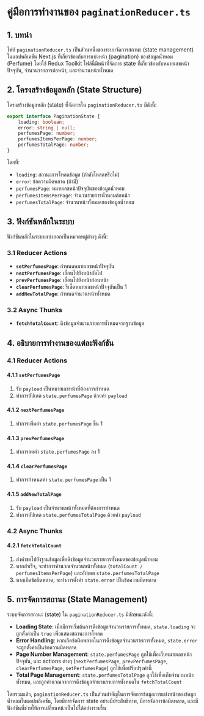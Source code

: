 # คู่มือการทำงานของ `paginationReducer.ts`

## 1. บทนำ

ไฟล์ `paginationReducer.ts` เป็นส่วนหนึ่งของระบบจัดการสถานะ (state management) ในแอปพลิเคชัน Next.js ที่เกี่ยวข้องกับการแบ่งหน้า (pagination) ของข้อมูลน้ำหอม (Perfume) โดยใช้ Redux Toolkit ไฟล์นี้มีหน้าที่จัดการ state ที่เกี่ยวข้องกับหมายเลขหน้าปัจจุบัน, จำนวนรายการต่อหน้า, และจำนวนหน้าทั้งหมด

## 2. โครงสร้างข้อมูลหลัก (State Structure)

โครงสร้างข้อมูลหลัก (state) ที่จัดการใน `paginationReducer.ts` มีดังนี้:

```typescript
export interface PaginationState {
	loading: boolean;
	error: string | null;
	perfumesPage: number;
	perfumesItemsPerPage: number;
	perfumesTotalPage: number;
}
```

โดยที่:

-   `loading`: สถานะการโหลดข้อมูล (กำลังโหลดหรือไม่)
-   `error`: ข้อความผิดพลาด (ถ้ามี)
-   `perfumesPage`: หมายเลขหน้าปัจจุบันของข้อมูลน้ำหอม
-   `perfumesItemsPerPage`: จำนวนรายการน้ำหอมต่อหน้า
-   `perfumesTotalPage`: จำนวนหน้าทั้งหมดของข้อมูลน้ำหอม

## 3. ฟังก์ชันหลักในระบบ

ฟังก์ชันหลักในระบบแบ่งออกเป็นหมวดหมู่ต่างๆ ดังนี้:

### 3.1 Reducer Actions

-   **`setPerfumesPage`**: กำหนดหมายเลขหน้าปัจจุบัน
-   **`nextPerfumesPage`**: เลื่อนไปยังหน้าถัดไป
-   **`prevPerfumesPage`**: เลื่อนไปยังหน้าก่อนหน้า
-   **`clearPerfumesPage`**: รีเซ็ตหมายเลขหน้าปัจจุบันเป็น 1
-   **`addNewTotalPage`**: กำหนดจำนวนหน้าทั้งหมด

### 3.2 Async Thunks

-   **`fetchTotalCount`**: ดึงข้อมูลจำนวนรายการทั้งหมดจากฐานข้อมูล

## 4. อธิบายการทำงานของแต่ละฟังก์ชัน

### 4.1 Reducer Actions

#### 4.1.1 `setPerfumesPage`

1.  รับ `payload` เป็นหมายเลขหน้าที่ต้องการกำหนด
2.  ทำการอัปเดต `state.perfumesPage` ด้วยค่า `payload`

#### 4.1.2 `nextPerfumesPage`

1.  ทำการเพิ่มค่า `state.perfumesPage` ขึ้น 1

#### 4.1.3 `prevPerfumesPage`

1.  ทำการลดค่า `state.perfumesPage` ลง 1

#### 4.1.4 `clearPerfumesPage`

1.  ทำการกำหนดค่า `state.perfumesPage` เป็น 1

#### 4.1.5 `addNewTotalPage`

1.  รับ `payload` เป็นจำนวนหน้าทั้งหมดที่ต้องการกำหนด
2.  ทำการอัปเดต `state.perfumesTotalPage` ด้วยค่า `payload`

### 4.2 Async Thunks

#### 4.2.1 `fetchTotalCount`

1.  ส่งคำขอไปยังฐานข้อมูลเพื่อดึงข้อมูลจำนวนรายการทั้งหมดของข้อมูลน้ำหอม
2.  หากสำเร็จ, จะทำการคำนวณจำนวนหน้าทั้งหมด (`totalCount / perfumesItemsPerPage`) และอัปเดต `state.perfumesTotalPage`
3.  หากเกิดข้อผิดพลาด, จะทำการตั้งค่า `state.error` เป็นข้อความผิดพลาด

## 5. การจัดการสถานะ (State Management)

ระบบจัดการสถานะ (state) ใน `paginationReducer.ts` มีลักษณะดังนี้:

-   **Loading State**: เมื่อมีการเริ่มต้นการดึงข้อมูลจำนวนรายการทั้งหมด, `state.loading` จะถูกตั้งค่าเป็น `true` เพื่อแสดงสถานะการโหลด
-   **Error Handling**: หากเกิดข้อผิดพลาดในการดึงข้อมูลจำนวนรายการทั้งหมด, `state.error` จะถูกตั้งค่าเป็นข้อความผิดพลาด
-   **Page Number Management**: `state.perfumesPage` ถูกใช้เพื่อเก็บหมายเลขหน้าปัจจุบัน, และ actions ต่างๆ (`nextPerfumesPage`, `prevPerfumesPage`, `clearPerfumesPage`, `setPerfumesPage`) ถูกใช้เพื่อปรับปรุงค่านี้
-   **Total Page Management**: `state.perfumesTotalPage` ถูกใช้เพื่อเก็บจำนวนหน้าทั้งหมด, และถูกคำนวณจากการดึงข้อมูลจำนวนรายการทั้งหมดใน `fetchTotalCount`

โดยรวมแล้ว, `paginationReducer.ts` เป็นส่วนสำคัญในการจัดการข้อมูลการแบ่งหน้าของข้อมูลน้ำหอมในแอปพลิเคชัน, โดยมีการจัดการ state อย่างมีประสิทธิภาพ, มีการจัดการข้อผิดพลาด, และมีฟังก์ชันที่ช่วยให้การเปลี่ยนหน้าเป็นไปได้อย่างราบรื่น